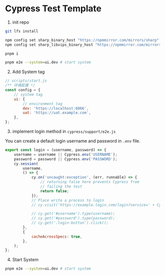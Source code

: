 # Cypress Test Template

1. init repo

```sh
git lfs install

npm config set sharp_binary_host "https://npmmirror.com/mirrors/sharp"
npm config set sharp_libvips_binary_host "https://npmmirror.com/mirrors/sharp-libvips"

pnpm i

pnpm e2e --system=ui.dev # start system

```

2.  Add System tag 

```js
// scripts/start.js
/** 环境配置 */
const config = {
    // system tag
    ui: {
        // environment tag
        dev: 'https://localhost:6066',
        uat: 'https://uat.example.com',
    },
};
```

3. implement login method in `cypress/support/e2e.js`

You can create a default login username and password in `.env` file.

```js
export const login = (username, password) => {
    username = username || Cypress.env('USERNAME');
    password = password || Cypress.env('PASSWORD');
    cy.session(
        username,
        () => {
            cy.on('uncaught:exception', (err, runnable) => {
                // returning false here prevents Cypress from
                // failing the test
                return false;
            });
            // Place write a process to login
            // cy.visit('https://example.login.com/login?service=' + Cypress.env('BASE'));

            // cy.get('#username').type(username);
            // cy.get('#password').type(password);
            // cy.get('.login-button').click();
        },
        {
            cacheAcrossSpecs: true,
        },
    );
};
```

4. Start System 

```sh
pnpm e2e --system=ui.dev # start system
```